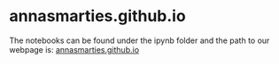 # annasmarties.github.io

The notebooks can be found under the ipynb folder and the path to our webpage is:
<a href="http://annasmarties.github.io">annasmarties.github.io</a>

